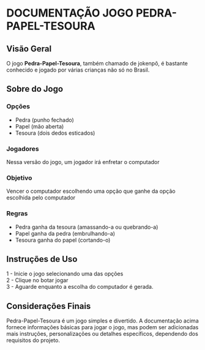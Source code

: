 # DOCUMENTAÇÃO JOGO PEDRA-PAPEL-TESOURA
## Visão Geral
O jogo **Pedra-Papel-Tesoura**, também chamado de jokenpô, é bastante conhecido e jogado por várias crianças não só no Brasil.
## Sobre do Jogo
### Opções
- Pedra (punho fechado)
- Papel (mão aberta)
- Tesoura (dois dedos esticados)
### Jogadores
Nessa versão do jogo, um jogador irá enfretar o computador
### Objetivo
Vencer o computador escolhendo uma opção que ganhe da opção escolhida pelo computador
### Regras
 - Pedra ganha da tesoura (amassando-a ou quebrando-a)
 - Papel ganha da pedra (embrulhando-a)
 - Tesoura ganha do papel (cortando-o)
## Instruções de Uso
1 - Inicie o jogo selecionando uma das opções  
2 - Clique no botar jogar  
3 - Aguarde enquanto a escolha do computador é gerada.
## Considerações Finais
Pedra-Papel-Tesoura é um jogo simples e divertido. A documentação acima fornece informações básicas para jogar o jogo, mas podem ser adicionadas mais instruções, personalizações ou detalhes específicos, dependendo dos requisitos do projeto.

